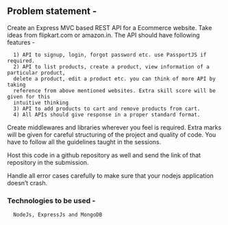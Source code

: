 ## Problem statement -

  Create an Express MVC based REST API for a Ecommerce website. Take ideas from
  flipkart.com or amazon.in. The API should have following features -

      1) API to signup, login, forgot password etc. use PassportJS if required.
      2) API to list products, create a product, view information of a particular product,
      delete a product, edit a product etc. you can think of more API by taking
      reference from above mentioned websites. Extra skill score will be given for this
      intuitive thinking
      3) API to add products to cart and remove products from cart.
      4) All APIs should give response in a proper standard format.

Create middlewares and libraries wherever you feel is required. Extra marks will be
given for careful structuring of the project and quality of code. You have to follow all the
guidelines taught in the sessions.

Host this code in a github repository as well and send the link of that repository in the
submission.

Handle all error cases carefully to make sure that your nodejs application doesn’t crash.

### Technologies to be used - 
      NodeJs, ExpressJs and MongoDB
